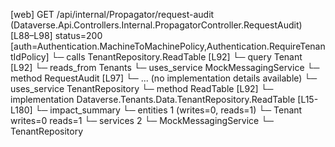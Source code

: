 [web] GET /api/internal/Propagator/request-audit  (Dataverse.Api.Controllers.Internal.PropagatorController.RequestAudit)  [L88–L98] status=200 [auth=Authentication.MachineToMachinePolicy,Authentication.RequireTenantIdPolicy]
  └─ calls TenantRepository.ReadTable [L92]
  └─ query Tenant [L92]
    └─ reads_from Tenants
  └─ uses_service MockMessagingService
    └─ method RequestAudit [L97]
      └─ ... (no implementation details available)
  └─ uses_service TenantRepository
    └─ method ReadTable [L92]
      └─ implementation Dataverse.Tenants.Data.TenantRepository.ReadTable [L15-L180]
  └─ impact_summary
    └─ entities 1 (writes=0, reads=1)
      └─ Tenant writes=0 reads=1
    └─ services 2
      └─ MockMessagingService
      └─ TenantRepository

